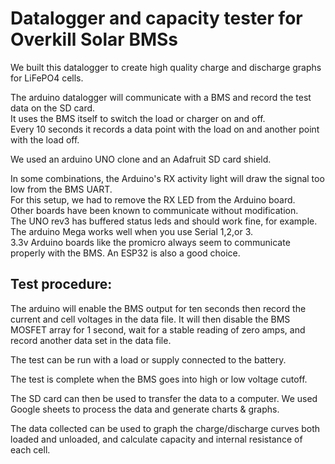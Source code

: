 # Datalogger and capacity tester for Overkill Solar BMSs

We built this datalogger to create high quality charge and discharge graphs for LiFePO4 cells.
  
 The arduino datalogger will communicate with a BMS and record the test data on the SD card.      
 It uses the BMS itself to switch the load or charger on and off.     
 Every 10 seconds it records a data point with the load on and another point with the load off.
 
 We used an arduino UNO clone and an Adafruit SD card shield.
 
 In some combinations, the Arduino's RX activity light will draw the signal too low from the BMS UART.     
 For this setup, we had to remove the RX LED from the Arduino board.     
 Other boards have been known to communicate without modification.     
 The UNO rev3 has buffered status leds and should work fine, for example.     
 The arduino Mega works well when you use Serial 1,2,or 3.   
 3.3v Arduino boards like the promicro always seem to communicate properly with the BMS. An ESP32 is also a good choice.     
 
## Test procedure:
 
  The arduino will enable the BMS output for ten seconds then record the current and cell voltages in the data file.
  It will then disable the BMS MOSFET array for 1 second, wait for a stable reading of zero amps, and record another data set in the data file.
  
  The test can be run with a load or supply connected to the battery.
  
  The test is complete when the BMS goes into high or low voltage cutoff.
  
  The SD card can then be used to transfer the data to a computer. We used Google sheets to process the data and generate charts & graphs.
  
  The data collected can be used to graph the charge/discharge curves both loaded and unloaded, and calculate capacity and internal resistance of each cell.
  
 
